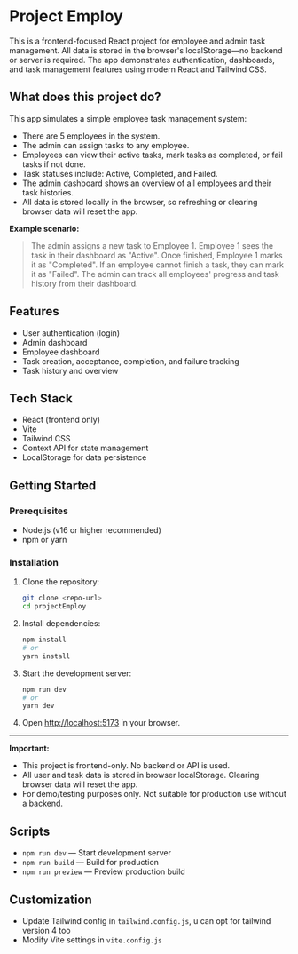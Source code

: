 # Project Employ

This is a frontend-focused React project for employee and admin task management. All data is stored in the browser's localStorage—no backend or server is required. The app demonstrates authentication, dashboards, and task management features using modern React and Tailwind CSS.

## What does this project do?

This app simulates a simple employee task management system:

- There are 5 employees in the system.
- The admin can assign tasks to any employee.
- Employees can view their active tasks, mark tasks as completed, or fail tasks if not done.
- Task statuses include: Active, Completed, and Failed.
- The admin dashboard shows an overview of all employees and their task histories.
- All data is stored locally in the browser, so refreshing or clearing browser data will reset the app.

**Example scenario:**

> The admin assigns a new task to Employee 1. Employee 1 sees the task in their dashboard as "Active". Once finished, Employee 1 marks it as "Completed". If an employee cannot finish a task, they can mark it as "Failed". The admin can track all employees' progress and task history from their dashboard.

## Features

- User authentication (login)
- Admin dashboard
- Employee dashboard
- Task creation, acceptance, completion, and failure tracking
- Task history and overview

## Tech Stack

- React (frontend only)
- Vite
- Tailwind CSS
- Context API for state management
- LocalStorage for data persistence

## Getting Started

### Prerequisites

- Node.js (v16 or higher recommended)
- npm or yarn

### Installation

1. Clone the repository:
   ```sh
   git clone <repo-url>
   cd projectEmploy
   ```
2. Install dependencies:
   ```sh
   npm install
   # or
   yarn install
   ```
3. Start the development server:
   ```sh
   npm run dev
   # or
   yarn dev
   ```
4. Open [http://localhost:5173](http://localhost:5173) in your browser.

---

**Important:**

- This project is frontend-only. No backend or API is used.
- All user and task data is stored in browser localStorage. Clearing browser data will reset the app.
- For demo/testing purposes only. Not suitable for production use without a backend.

## Scripts

- `npm run dev` — Start development server
- `npm run build` — Build for production
- `npm run preview` — Preview production build

## Customization

- Update Tailwind config in `tailwind.config.js`, u can opt for tailwind version 4 too
- Modify Vite settings in `vite.config.js`
